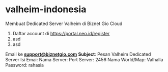 # valheim-indonesia
Membuat Dedicated Server Valheim di Biznet Gio Cloud

1. Daftar account di https://portal.neo.id/register
2. asd
3. asd



Email ke **support@biznetgio.com**
**Subject**: Pesan Valheim Dedicated Server
Isi Emai: 
Nama Server:
Port Server: 2456
Nama World/Map: Valhalla
Password: rahasia
